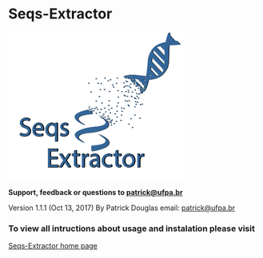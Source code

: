 # Seqs-Extractor
![logo](https://github.com/patrick-douglas/Seqs-Extractor/blob/master/logo/seqs-extractor_icon2.png)
								
**Support, feedback or questions to patrick@ufpa.br**

Version 1.1.1 (Oct 13, 2017) By Patrick Douglas email: patrick@ufpa.br 

### To view all intructions about usage and instalation please visit 
[Seqs-Extractor home page](https://github.com/patrick-douglas/Seqs-Extractor/wiki)
